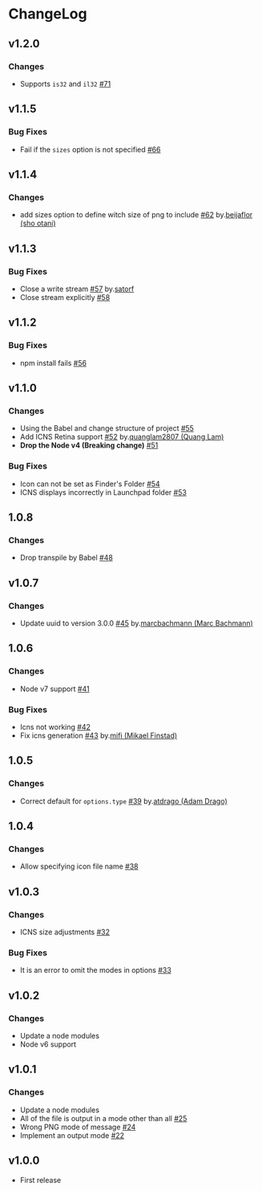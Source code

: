# ChangeLog

## v1.2.0

### Changes

* Supports `is32` and `il32` [#71](https://github.com/akabekobeko/npm-icon-gen/issues/71)

## v1.1.5

### Bug Fixes

* Fail if the `sizes` option is not specified [#66](https://github.com/akabekobeko/npm-icon-gen/issues/66)

## v1.1.4

### Changes

* add sizes option to define witch size of png to include [#62](https://github.com/akabekobeko/npm-icon-gen/pull/62) by.[beijaflor (sho otani)](https://github.com/beijaflor)

## v1.1.3

### Bug Fixes

* Close a write stream [#57](https://github.com/akabekobeko/npm-icon-gen/pull/57) by.[satorf](https://github.com/satorf)
* Close stream explicitly [#58](https://github.com/akabekobeko/npm-icon-gen/issues/58)

## v1.1.2

### Bug Fixes

* npm install fails [#56](https://github.com/akabekobeko/npm-icon-gen/issues/56)

## v1.1.0

### Changes

* Using the Babel and change structure of project [#55](https://github.com/akabekobeko/npm-icon-gen/issues/55)
* Add ICNS Retina support [#52](https://github.com/akabekobeko/npm-icon-gen/pull/52)  by.[quanglam2807 (Quang Lam)](https://github.com/quanglam2807)
* **Drop the Node v4 (Breaking change)** [#51](https://github.com/akabekobeko/npm-icon-gen/issues/51)

### Bug Fixes

* Icon can not be set as Finder's Folder [#54](https://github.com/akabekobeko/npm-icon-gen/issues/54)
* ICNS displays incorrectly in Launchpad folder [#53](https://github.com/akabekobeko/npm-icon-gen/issues/53)

## 1.0.8

### Changes

* Drop transpile by Babel [#48](https://github.com/akabekobeko/npm-icon-gen/issues/48)

## v1.0.7

### Changes

* Update uuid to version 3.0.0 [#45](https://github.com/akabekobeko/npm-icon-gen/pull/45) by.[marcbachmann (Marc Bachmann)](https://github.com/marcbachmann)

## 1.0.6

### Changes

* Node v7 support [#41](https://github.com/akabekobeko/npm-icon-gen/issues/41)

### Bug Fixes

* Icns not working [#42](https://github.com/akabekobeko/npm-icon-gen/issues/42)
* Fix icns generation [#43](https://github.com/akabekobeko/npm-icon-gen/pull/43) by.[mifi (Mikael Finstad)](https://github.com/mifi)

## 1.0.5

### Changes

* Correct default for `options.type` [#39](https://github.com/akabekobeko/npm-icon-gen/pull/39) by.[atdrago (Adam Drago)](https://github.com/atdrago)

## 1.0.4

### Changes

* Allow specifying icon file name [#38](https://github.com/akabekobeko/npm-icon-gen/issues/38)

## v1.0.3

### Changes

* ICNS size adjustments [#32](https://github.com/akabekobeko/npm-icon-gen/issues/32)

### Bug Fixes

* It is an error to omit the modes in options [#33](https://github.com/akabekobeko/npm-icon-gen/issues/33)

## v1.0.2

### Changes

* Update a node modules
* Node v6 support

## v1.0.1

### Changes

* Update a node modules
* All of the file is output in a mode other than all [#25](https://github.com/akabekobeko/npm-icon-gen/issues/25)
* Wrong PNG mode of message [#24](https://github.com/akabekobeko/npm-icon-gen/issues/24)
* Implement an output mode [#22](https://github.com/akabekobeko/npm-icon-gen/issues/22)

## v1.0.0

* First release
